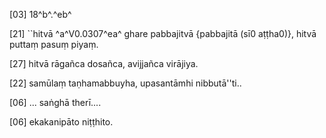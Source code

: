 [03] 18^b^.^eb^

[21] ``hitvā ^a^V0.0307^ea^ ghare pabbajitvā {pabbajitā (sī0  aṭṭha0)},   hitvā puttaṃ pasuṃ piyaṃ.

[27] hitvā rāgañca dosañca, avijjañca virājiya.

[22] samūlaṃ taṇhamabbuyha, upasantāmhi nibbutā''ti..

[06] ... saṅghā therī....

[06] ekakanipāto niṭṭhito.